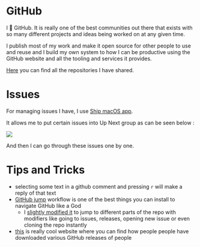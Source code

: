 # GitHub

I 💚 GitHub. It is really one of the best communities out there that exists with so many different projects and ideas being worked on at any given time.

I publish most of my work and make it open source for other people to use and reuse and I build my own system to how I can be productive using the GitHub website and all the tooling and services it provides.

[Here](https://my.mindnode.com/ZKGETDkUaQUsL3q8q9z788CxG84oEHgDiT79GuzX#-143.5,-902.6,0) you can find all the repositories I have shared. 

# Issues

For managing issues I have, I use [Ship macOS app](https://www.realartists.com).

It allows me to put certain issues into Up Next group as can be seen below : 

![](https://i.imgur.com/DgMzQa1.png)

And then I can go through these issues one by one.

# Tips and Tricks

- selecting some text in a github comment and pressing `r` will make a reply of that text
- [GitHub jump](https://github.com/lox/alfred-github-jump) workflow is one of the best things you can install to navigate GitHub like a God
	- I [slightly modified it](https://www.dropbox.com/s/t3iyjt3pyuz8mup/github%20jumps-.alfredworkflow?dl=1) to jump to different parts of the repo with modifiers like going to issues, releases, opening new issue or even cloning the repo instantly
- [this](http://www.somsubhra.com/github-release-stats/) is really cool website where you can find how people people have downloaded various GitHub releases of people
